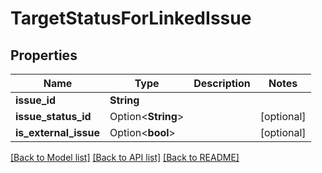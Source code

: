 # TargetStatusForLinkedIssue

## Properties

Name | Type | Description | Notes
------------ | ------------- | ------------- | -------------
**issue_id** | **String** |  | 
**issue_status_id** | Option<**String**> |  | [optional]
**is_external_issue** | Option<**bool**> |  | [optional]

[[Back to Model list]](../README.md#documentation-for-models) [[Back to API list]](../README.md#documentation-for-api-endpoints) [[Back to README]](../README.md)


